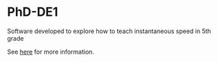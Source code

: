 # PhD-DE1
Software developed to explore how to teach instantaneous speed in 5th grade

See [here](http://heerdebeer.org/DR/DE1/) for more information.
